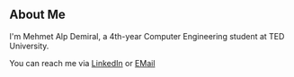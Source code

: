 ## About Me
I'm Mehmet Alp Demiral, a 4th-year Computer Engineering student at TED University. 

You can reach me via [LinkedIn](https://www.linkedin.com/in/mademiral/) or [EMail](mailto:mehmet.alp.demiral03@gmail.com)
